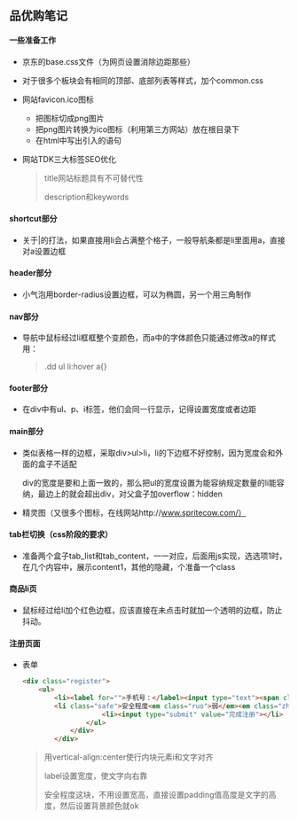 ## 品优购笔记

#### 一些准备工作

* 京东的base.css文件（为网页设置消除边距那些）
* 对于很多个板块会有相同的顶部、底部列表等样式，加个common.css
* 网站favicon.ico图标
  * 把图标切成png图片
  * 把png图片转换为ico图标（利用第三方网站）放在根目录下
  * 在html中写出引入的语句

* 网站TDK三大标签SEO优化

  > title网站标题具有不可替代性
  >
  > description和keywords

#### shortcut部分

* 关于|的打法，如果直接用li会占满整个格子，一般导航条都是li里面用a，直接对a设置边框

#### header部分

* 小气泡用border-radius设置边框，可以为椭圆，另一个用三角制作

#### nav部分

* 导航中鼠标经过li框框整个变颜色，而a中的字体颜色只能通过修改a的样式用：

  > .dd ul li:hover a{}

#### footer部分

* 在div中有ul、p、i标签，他们会同一行显示，记得设置宽度或者边距

#### main部分

* 类似表格一样的边框，采取div>ul>li，li的下边框不好控制，因为宽度会和外面的盒子不适配

  div的宽度是要和上面一致的，那么把ul的宽度设置为能容纳规定数量的li能容纳，最边上的就会超出div，对父盒子加overflow：hidden

* 精灵图（又很多个图标，在线网站http://www.spritecow.com/）

#### tab栏切换（css阶段的要求）

* 准备两个盒子tab_list和tab_content，一一对应，后面用js实现，选选项1时，在几个内容中，展示content1，其他的隐藏，个准备一个class

#### 商品li页

* 鼠标经过给li加个红色边框，应该直接在未点击时就加一个透明的边框，防止抖动。

#### 注册页面

* 表单

  ```html
  <div class="register">
      <ul>
          <li><label for="">手机号：</label><input type="text"><span class="error"><i class="error_icon"></i>手机号码格式不正确，请重新输入</span></li>
          <li class="safe">安全程度<em class="ruo">弱</em><em class="zhong">中</em><em class="qiang">强</em></li><li><input type="text">同意协议并注册<a href="#">《用户协议》</a></li>
                      <li><input type="submit" value="完成注册"></li>
                  </ul>
              </div>
          </div>
  ```

  >用vertical-align:center使行内块元素i和文字对齐
  >
  >label设置宽度，使文字向右靠
  >
  >安全程度这块，不用设置宽高，直接设置padding值高度是文字的高度，然后设置背景颜色就ok